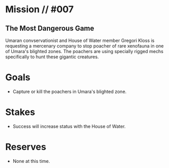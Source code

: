 # Mission // #007
## The Most Dangerous Game

Umaran convservationist and House of Water member Gregori Kloss is requesting a mercenary company to stop poacher of rare xenofauna in one of Umara's blighted zones. The poachers are using specially rigged mechs specifically to hunt these gigantic creatures. 

# Goals
- Capture or kill the poachers in Umara's blighted zone.

# Stakes
- Success will increase status with the House of Water.

# Reserves
- None at this time.